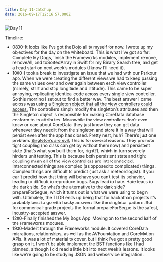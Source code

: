 ```yaml
---
title: Day 11-Catchup
date: 2016-09-17T12:16:57.000Z
---
```

![Day 11](/blog-v3/assets/day11.jpg)

Timeline:
* 0800-It looks like I’ve got the Dojo all to myself for now.  I wrote up my objectives for the day on the whiteboard.  This is what I’ve got so far: Complete My Dogs, finish the Frameworks modules, implement remove, removeAll, and toSortedArray in Swift for my Binary Search tree, and get a head start on next week’s modules (I know I’ll need it).
* 1000-I took a break to investigate an issue that we had with our Parkour app.  When we were creating the different views we had to keep passing the same values over and over again between each view controller (namely, start and stop longitude and latitude).  This came to be super annoying, replicating identical code across every single view controller.  So this morning I set out to find a better way.  The best answer I came across was using a [Singleton object that all the view controllers could access.](http://stackoverflow.com/questions/29734954/how-do-you-share-data-between-view-controllers-and-other-objects-in-swift)  The controllers simply modify the singleton’s attributes and then the Singleton object is responsible for making CoreData database conform to its attributes.  Meanwhile the view controllers don’t even know or care about CoreData, they just know they can get data whenever they need it from the singleton and store it in a way that will persist even after the app has closed.  Pretty neat, huh?  There’s just one problem.  [Singleton’s are evil.](https://blogs.msdn.microsoft.com/scottdensmore/2004/05/25/why-singletons-are-evil/) This is for several reasons.  They promote tight coupling  (no class can get by without them now) and persistent state (that’s what you built them for, right?), which in turn severely hinders unit testing.  This is because both persistent state and tight coupling mean all of the view controllers are interconnected.  Interconnected things are complex (as opposed to complicated)  things.  Complex things are difficult to predict (just ask a meteorologist).  If you can’t predict how that thing will behave you can’t test its behavior, leading to difficult to reproduce bugs.  Bugs lead to hate.  Hate leads to the dark side. So what’s the alternative to the dark side? prepareForSegue, which it turns out is what we were using to begin with.  Ultimately, the TLDR ends up being that for hackathon projects it’s probably best to go with hacky answers like the singleton pattern.  But for commerical-grade projects the formal prepareForSegue is the safest, industry-accepted answer.
* 1200-Finally finished the My Dogs App.  Moving on to the second half of the Frameworks modules.
* 1930-Made it through the Frameworks module.  It covered CoreData migrations, relationships, as well as the AVFoundation and CoreMotion APIs.  It was a lot of material to cover, but I think I’ve got a pretty good grasp on it.  I won’t be able implement the BST functions like I had planned, although I did read a little bit into next week’s lessons.  It looks like we’re going to be studying JSON and webservice integration.
